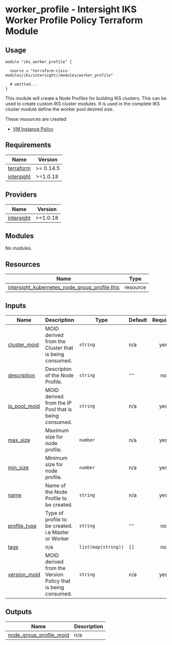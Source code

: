 # worker_profile - Intersight IKS Worker Profile Policy Terraform Module

## Usage

```hcl
module "iks_worker_profile" {

  source = "terraform-cisco-modules/iks/intersight//modules/worker_profile"

  # omitted...
}
```

This module will create a Node Profiles for building IKS clusters.
This can be used to create custom IKS cluster modules.  It is used in the complete IKS cluster module define the worker pool desired size.



These resources are created
* [VM Instance Policy](https://registry.terraform.io/providers/CiscoDevNet/intersight/latest/docs/resources/kubernetes_virtual_machine_instance_type)



<!-- BEGINNING OF PRE-COMMIT-TERRAFORM DOCS HOOK -->
## Requirements

| Name | Version |
|------|---------|
| <a name="requirement_terraform"></a> [terraform](#requirement\_terraform) | >= 0.14.5 |
| <a name="requirement_intersight"></a> [intersight](#requirement\_intersight) | >=1.0.18 |

## Providers

| Name | Version |
|------|---------|
| <a name="provider_intersight"></a> [intersight](#provider\_intersight) | >=1.0.18 |

## Modules

No modules.

## Resources

| Name | Type |
|------|------|
| [intersight_kubernetes_node_group_profile.this](https://registry.terraform.io/providers/CiscoDevNet/intersight/latest/docs/resources/kubernetes_node_group_profile) | resource |

## Inputs

| Name | Description | Type | Default | Required |
|------|-------------|------|---------|:--------:|
| <a name="input_cluster_moid"></a> [cluster\_moid](#input\_cluster\_moid) | MOID derived from the Cluster that is being consumed. | `string` | n/a | yes |
| <a name="input_description"></a> [description](#input\_description) | Descripton of the Node Profile. | `string` | `""` | no |
| <a name="input_ip_pool_moid"></a> [ip\_pool\_moid](#input\_ip\_pool\_moid) | MOID derived from the IP Pool that is being consumed. | `string` | n/a | yes |
| <a name="input_max_size"></a> [max\_size](#input\_max\_size) | Maximum size for node profile. | `number` | n/a | yes |
| <a name="input_min_size"></a> [min\_size](#input\_min\_size) | Minimum size for node profile. | `number` | n/a | yes |
| <a name="input_name"></a> [name](#input\_name) | Name of the Node Profile to be created. | `string` | n/a | yes |
| <a name="input_profile_type"></a> [profile\_type](#input\_profile\_type) | Type of profile to be created. i.e Master or Worker | `string` | `""` | no |
| <a name="input_tags"></a> [tags](#input\_tags) | n/a | `list(map(string))` | `[]` | no |
| <a name="input_version_moid"></a> [version\_moid](#input\_version\_moid) | MOID derived from the Version Policy that is being consumed. | `string` | n/a | yes |

## Outputs

| Name | Description |
|------|-------------|
| <a name="output_node_group_profile_moid"></a> [node\_group\_profile\_moid](#output\_node\_group\_profile\_moid) | n/a |
<!-- END OF PRE-COMMIT-TERRAFORM DOCS HOOK -->